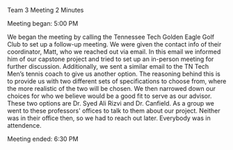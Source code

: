 Team 3 Meeting 2 Minutes 

Meeting began: 5:00 PM 

We began the meeting by calling the Tennessee Tech Golden Eagle Golf Club to set up a follow-up meeting. 
We were given the contact info of their coordinator, Matt, who we reached out via email.
In this email we informed him of our capstone project and tried to set up an in-person meeting for further discussion. 
Additionally, we sent a similar email to the TN Tech Men’s tennis coach to give us another option. 
The reasoning behind this is to provide us with two different sets of specifications to choose from, where the more 
realistic of the two will be chosen. We then narrowed down our choices for who we believe would be a good fit to serve as our advisor. 
These two options are Dr. Syed Ali Rizvi and Dr. Canfield. As a group we went to these professors' offices to talk to them about our 
project. Neither was in their office then, so we had to reach out later. Everybody was in attendence.


Meeting ended: 6:30 PM 

